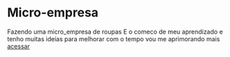 # Micro-empresa
Fazendo uma micro_empresa de roupas
E o comeco de meu aprendizado e tenho muitas ideias para melhorar com o tempo vou me aprimorando mais
[acessar](https://marcio231998.github.io/Micro-empresa/)
